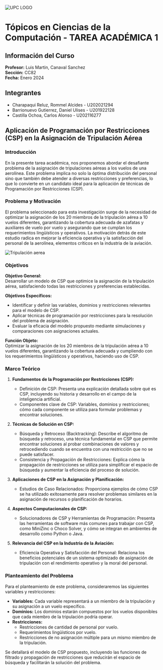 ![UPC LOGO](https://www.canvia.com/wp-content/uploads/2023/08/crymibfuwaapssb.png)

# Tópicos en Ciencias de la Computación - TAREA ACADÉMICA 1

## Información del Curso
**Profesor:** Luis Martin, Canaval Sanchez  
**Sección:** CC82  
**Fecha:** Enero 2024

## Integrantes
- Charapaqui Reluz, Rommel Alcides - U202021294
- Barrionuevo Gutierrez, Daniel Ulises - U201922128
- Castilla Ochoa, Carlos Alonso - U202116277

## Aplicación de Programación por Restricciones (CSP) en la Asignación de Tripulación Aérea

### Introducción
En la presente tarea académica, nos proponemos abordar el desafiante problema de la asignación de tripulaciones aéreas a los vuelos de una aerolínea. Este problema implica no solo la óptima distribución del personal sino que también debe atender a diversas restricciones y preferencias, lo que lo convierte en un candidato ideal para la aplicación de técnicas de Programación por Restricciones (CSP).

### Problema y Motivación
El problema seleccionado para esta investigación surge de la necesidad de optimizar la asignación de los 20 miembros de la tripulación aérea a 10 vuelos diferentes, garantizando la cobertura adecuada de azafatas y auxiliares de vuelo por vuelo y asegurando que se cumplan los requerimientos lingüísticos y operativos. La motivación detrás de este estudio radica en mejorar la eficiencia operativa y la satisfacción del personal de la aerolínea, elementos críticos en la industria de la aviación.

![Tripulación aerea](https://upload.wikimedia.org/wikipedia/commons/thumb/d/d4/Austrian_Airlines_flight_attendant_and_passenger.jpg/1280px-Austrian_Airlines_flight_attendant_and_passenger.jpg)

### Objetivos
**Objetivo General:**  
Desarrollar un modelo de CSP que optimice la asignación de la tripulación aérea, satisfaciendo todas las restricciones y preferencias establecidas.

**Objetivos Específicos:**
- Identificar y definir las variables, dominios y restricciones relevantes para el modelo de CSP.
- Aplicar técnicas de programación por restricciones para la resolución del problema de asignación.
- Evaluar la eficacia del modelo propuesto mediante simulaciones y comparaciones con asignaciones actuales.

**Función Objeto:**  
Optimizar la asignación de los 20 miembros de la tripulación aérea a 10 vuelos diferentes, garantizando la cobertura adecuada y cumpliendo con los requerimientos lingüísticos y operativos, haciendo uso de CSP.

### Marco Teórico
1. **Fundamentos de la Programación por Restricciones (CSP):**
   - Definición de CSP: Presenta una explicación detallada sobre qué es CSP, incluyendo su historia y desarrollo en el campo de la inteligencia artificial.
   - Componentes clave de CSP: Variables, dominios y restricciones; cómo cada componente se utiliza para formular problemas y encontrar soluciones.

2. **Técnicas de Solución en CSP:**
   - Búsqueda y Retroceso (Backtracking): Describe el algoritmo de búsqueda y retroceso, una técnica fundamental en CSP que permite encontrar soluciones al probar combinaciones de valores y retrocediendo cuando se encuentra con una restricción que no se puede satisfacer.
   - Consistencia y Propagación de Restricciones: Explica cómo la propagación de restricciones se utiliza para simplificar el espacio de búsqueda y aumentar la eficiencia del proceso de solución.

3. **Aplicaciones de CSP en la Asignación y Planificación:**
   - Estudios de Caso Relacionados: Proporciona ejemplos de cómo CSP se ha utilizado exitosamente para resolver problemas similares en la asignación de recursos o planificación de horarios.

4. **Aspectos Computacionales de CSP:**
   - Solucionadores de CSP y Herramientas de Programación: Presenta las herramientas de software más comunes para trabajar con CSP, como MiniZinc o Choco Solver, y cómo se integran en ambientes de desarrollo como Python o Java.

5. **Relevancia del CSP en la Industria de la Aviación:**
   - Eficiencia Operativa y Satisfacción del Personal: Relaciona los beneficios potenciales de un sistema optimizado de asignación de tripulación con el rendimiento operativo y la moral del personal.

### Planteamiento del Problema
Para el planteamiento de este problema, consideraremos las siguientes variables y restricciones:
- **Variables:** Cada variable representará a un miembro de la tripulación y su asignación a un vuelo específico.
- **Dominios:** Los dominios estarán compuestos por los vuelos disponibles que cada miembro de la tripulación podría operar.
- **Restricciones:**
  - Restricciones de cantidad de personal por vuelo.
  - Requerimientos lingüísticos por vuelo.
  - Restricciones de no asignación múltiple para un mismo miembro de la tripulación.

Se detallará el modelo de CSP propuesto, incluyendo las funciones de filtrado y propagación de restricciones que reducirán el espacio de búsqueda y facilitarán la solución del problema.
